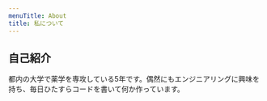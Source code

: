 ```yaml
---
menuTitle: About
title: 私について
---
```


## 自己紹介

都内の大学で薬学を専攻している5年です。偶然にもエンジニアリングに興味を持ち、毎日ひたすらコードを書いて何か作っています。

